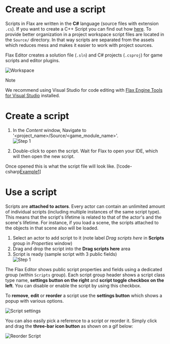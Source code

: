 # Create and use a script

Scripts in Flax are written in the **C#** language (source files with extension `.cs`).
If you want to create a C++ Script you can find out how [here](cpp/index.md).
To provide better organization in a project workspace script files are located in the `Source/` directory.
In that way scripts are separated from the assets which reduces mess and makes it easier to work with project sources.

Flax Editor creates a solution file (`.sln`) and C# projects (`.csproj`) for game scripts and editor plugins.

![Workspace](media/scripts-workspace.jpg)

> [!Note]
> We recommend using Visual Studio for code editing with [Flax Engine Tools for Visual Studio](https://marketplace.visualstudio.com/items?itemName=Flax.FlaxVS) installed.

# Create a script

1. In the *Content* window, Navigate to '&lt;project_name&gt;/Source/&lt;game_module_name&gt;'.
	<br>![Step 1](media/new-script.gif)
	
2. Double-click to open the script. Wait for Flax to open your IDE, which will then open the new script.

Once opened this is what the script file will look like.
[!code-csharp[Example1](code-examples/events.cs)]

# Use a script

Scripts are **attached to actors**. Every actor can contain an unlimited amount of individual scripts (including multiple instances of the same script type). This means that the script's lifetime is related to that of the actor's and the scene's lifetime. For instance, if you load a scene, the scripts attached to the objects in that scene also will be loaded.

1. Select an actor to add script to it (note label *Drag scripts here* in **Scripts** group in *Properties* window)
2. Drag and drop the script into the **Drag scripts here** area
3. Script is ready (sample script with 3 public fields)
   <br>![Step 1](media/attach-script.gif)

The Flax Editor shows public script properties and fields using a dedicated group (within `Scripts` group). Each script group header shows a script class type name, **settings button on the right** and **script toggle checkbox on the left**. You can disable or enable the script by using this checkbox.

To **remove**, **edit** or **reorder** a script use the **settings button** which shows a popup with various options.

![Script settings](media/script-settings.png)

You can also easily pick a reference to a script or reorder it. Simply click and drag the **three-bar icon button** as shown on a gif below:

![Reorder Script](media/script-reorder-with-drag.gif)
